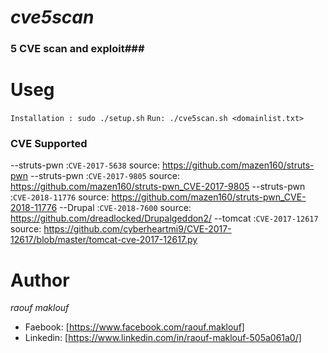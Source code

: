 *cve5scan*
==========
### 5 CVE scan and exploit###
# **Useg** #
`Installation : sudo ./setup.sh`
`Run: ./cve5scan.sh <domainlist.txt>`

### CVE Supported ###
--struts-pwn :`CVE-2017-5638`   source: https://github.com/mazen160/struts-pwn
--struts-pwn :`CVE-2017-9805`   source: https://github.com/mazen160/struts-pwn_CVE-2017-9805
--struts-pwn :`CVE-2018-11776`  source: https://github.com/mazen160/struts-pwn_CVE-2018-11776
--Drupal     :`CVE-2018-7600`   source: https://github.com/dreadlocked/Drupalgeddon2/
--tomcat     :`CVE-2017-12617`  source: https://github.com/cyberheartmi9/CVE-2017-12617/blob/master/tomcat-cve-2017-12617.py


# **Author** #
*raouf maklouf*
* Faebook: [https://www.facebook.com/raouf.maklouf]
* Linkedin: [https://www.linkedin.com/in/raouf-maklouf-505a061a0/]
